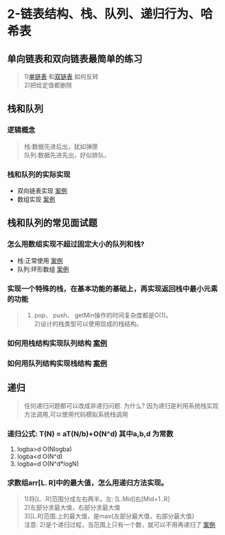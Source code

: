 # 2-链表结构、栈、队列、递归行为、哈希表

## 单向链表和双向链表最简单的练习
>1)[单链表](https://github.com/fimi2008/algorithm-every-day/blob/master/src/main/java/top/lionxxw/learn/algorithm/lesson/day02/Node.java)
>和[双链表](https://github.com/fimi2008/algorithm-every-day/blob/master/src/main/java/top/lionxxw/learn/algorithm/lesson/day02/DoubleNode.java)
>如何反转<br>
 2)把给定值都删除

## 栈和队列
### 逻辑概念
>栈:数据先进后出，犹如弹匣<br>
 队列:数据先进先出，好似排队，

### 栈和队列的实际实现
* 双向链表实现 [案例](https://github.com/fimi2008/algorithm-every-day/blob/master/src/main/java/top/lionxxw/learn/algorithm/lesson/day02/DoubleEndsQueue.java)
* 数组实现 [案例](https://github.com/fimi2008/algorithm-every-day/blob/master/src/main/java/top/lionxxw/learn/algorithm/lesson/day02/RingArray.java)

## 栈和队列的常见面试题
### 怎么用数组实现不超过固定大小的队列和栈?
   * 栈:正常使用 [案例](https://github.com/fimi2008/algorithm-every-day/blob/master/src/main/java/top/lionxxw/learn/algorithm/lesson/day02/RingArray.java)
   * 队列:环形数组 [案例](https://github.com/fimi2008/algorithm-every-day/blob/master/src/main/java/top/lionxxw/learn/algorithm/lesson/day02/RingArray.java)

### 实现一个特殊的栈，在基本功能的基础上，再实现返回栈中最小元素的功能
> 1) pop、 push、 getMin操作的时间复杂度都是O(1)。<br>
> 2)设计的栈类型可以使用现成的栈结构。

### 如何用栈结构实现队列结构 [案例](https://github.com/fimi2008/algorithm-every-day/blob/master/src/main/java/top/lionxxw/learn/algorithm/lesson/day02/StackImplementQueue.java)
### 如何用队列结构实现栈结构 [案例](https://github.com/fimi2008/algorithm-every-day/blob/master/src/main/java/top/lionxxw/learn/algorithm/lesson/day02/QueueImplementStack.java)

## 递归
> 任何递归问题都可以改成非递归问题.
> 为什么? 因为递归是利用系统栈实现方法调用,可以使用代码模拟系统栈调用

### 递归公式: T(N) = aT(N/b)+O(N^d) 其中a,b,d 为常数
1. logba>d O(Nlogba)
2. logba<d O(N^d)
3. logba=d O(N^d*logN)

### 求数组arr[L. R]中的最大值，怎么用递归方法实现。
> 1)将[L. .R]范围分成左右两半。左: [L.Mid]右[Mid+1..R] <br>
> 2)左部分求最大值，右部分求最大值<br>
> 3)[L.R]范围.上的最大值，是max{左部分最大值，右部分最大值}<br>
> 注意: 2)是个递归过程，当范围上只有一个数，就可以不用再递归了  [案例](https://github.com/fimi2008/algorithm-every-day/blob/master/src/main/java/top/lionxxw/learn/algorithm/lesson/day02/GetMax.java)